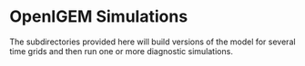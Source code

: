 # OpenIGEM Simulations

The subdirectories provided here will build versions of the model for 
several time grids and then run one or more diagnostic simulations.


